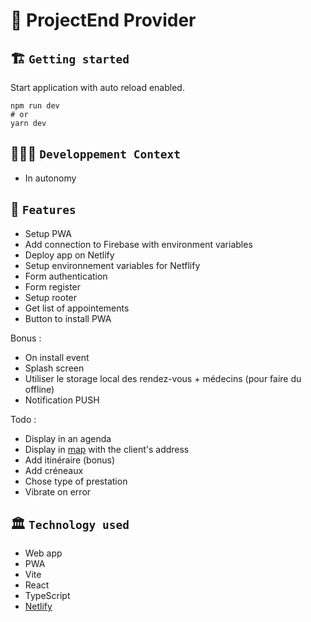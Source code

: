 # 🚀 ProjectEnd Provider

## 🏗️ `Getting started`
Start application with auto reload enabled.
```
npm run dev
# or
yarn dev
```

## 🧑🏽‍💻 `Developpement Context`
- In autonomy

## 🧱 `Features`
- Setup PWA
- Add connection to Firebase with environment variables
- Deploy app on Netlify
- Setup environnement variables for Netflify
- Form authentication
- Form register
- Setup rooter
- Get list of appointements
- Button to install PWA


Bonus :
- On install event
- Splash screen
- Utiliser le storage local des rendez-vous + médecins (pour faire du offline)
- Notification PUSH

Todo :
- Display in an agenda
- Display in [map](https://docs.mapbox.com/mapbox-gl-js/guides/install/) with the client's address
- Add itinéraire (bonus)
- Add créneaux
- Chose type of prestation
- Vibrate on error



## 🏛️ `Technology used`
- Web app
- PWA
- Vite
- React
- TypeScript
- [Netlify](https://webmobile-projectend-provider.netlify.app/)
